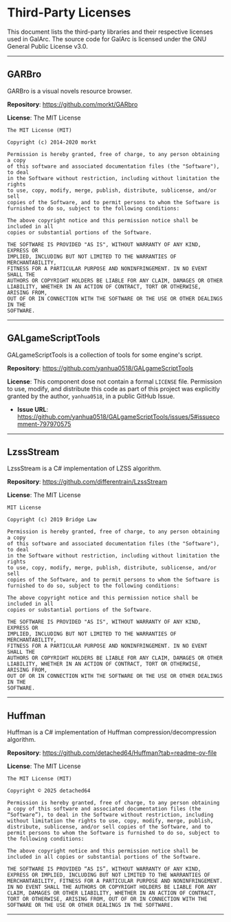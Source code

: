 # Third-Party Licenses

This document lists the third-party libraries and their respective licenses used in GalArc. The source code for GalArc is licensed under the GNU General Public License v3.0.

---

## GARBro

GARBro is a visual novels resource browser.

**Repository**: <https://github.com/morkt/GARbro>

**License**: The MIT License

```
The MIT License (MIT)

Copyright (c) 2014-2020 morkt

Permission is hereby granted, free of charge, to any person obtaining a copy
of this software and associated documentation files (the "Software"), to deal
in the Software without restriction, including without limitation the rights
to use, copy, modify, merge, publish, distribute, sublicense, and/or sell
copies of the Software, and to permit persons to whom the Software is
furnished to do so, subject to the following conditions:

The above copyright notice and this permission notice shall be included in all
copies or substantial portions of the Software.

THE SOFTWARE IS PROVIDED "AS IS", WITHOUT WARRANTY OF ANY KIND, EXPRESS OR
IMPLIED, INCLUDING BUT NOT LIMITED TO THE WARRANTIES OF MERCHANTABILITY,
FITNESS FOR A PARTICULAR PURPOSE AND NONINFRINGEMENT. IN NO EVENT SHALL THE
AUTHORS OR COPYRIGHT HOLDERS BE LIABLE FOR ANY CLAIM, DAMAGES OR OTHER
LIABILITY, WHETHER IN AN ACTION OF CONTRACT, TORT OR OTHERWISE, ARISING FROM,
OUT OF OR IN CONNECTION WITH THE SOFTWARE OR THE USE OR OTHER DEALINGS IN THE
SOFTWARE.
```

---

## GALgameScriptTools

GALgameScriptTools is a collection of tools for some engine's script.

**Repository**: <https://github.com/yanhua0518/GALgameScriptTools>

**License**: This component dose not contain a formal `LICENSE` file. Permission to use, modify, and distribute this code as part of this project was explicitly granted by the author, `yanhua0518`, in a public GitHub Issue.

- **Issue URL**: <https://github.com/yanhua0518/GALgameScriptTools/issues/5#issuecomment-797970575>

---

## LzssStream

LzssStream is a C# implementation of LZSS algorithm.

**Repository**: <https://github.com/differentrain/LzssStream>

**License**: The MIT License

```
MIT License

Copyright (c) 2019 Bridge Law

Permission is hereby granted, free of charge, to any person obtaining a copy
of this software and associated documentation files (the "Software"), to deal
in the Software without restriction, including without limitation the rights
to use, copy, modify, merge, publish, distribute, sublicense, and/or sell
copies of the Software, and to permit persons to whom the Software is
furnished to do so, subject to the following conditions:

The above copyright notice and this permission notice shall be included in all
copies or substantial portions of the Software.

THE SOFTWARE IS PROVIDED "AS IS", WITHOUT WARRANTY OF ANY KIND, EXPRESS OR
IMPLIED, INCLUDING BUT NOT LIMITED TO THE WARRANTIES OF MERCHANTABILITY,
FITNESS FOR A PARTICULAR PURPOSE AND NONINFRINGEMENT. IN NO EVENT SHALL THE
AUTHORS OR COPYRIGHT HOLDERS BE LIABLE FOR ANY CLAIM, DAMAGES OR OTHER
LIABILITY, WHETHER IN AN ACTION OF CONTRACT, TORT OR OTHERWISE, ARISING FROM,
OUT OF OR IN CONNECTION WITH THE SOFTWARE OR THE USE OR OTHER DEALINGS IN THE
SOFTWARE.
```

---

## Huffman

Huffman is a C# implementation of Huffman compression/decompression algorithm.

**Repository**: <https://github.com/detached64/Huffman?tab=readme-ov-file>

**License**: The MIT License

```
The MIT License (MIT)

Copyright © 2025 detached64

Permission is hereby granted, free of charge, to any person obtaining a copy of this software and associated documentation files (the “Software”), to deal in the Software without restriction, including without limitation the rights to use, copy, modify, merge, publish, distribute, sublicense, and/or sell copies of the Software, and to permit persons to whom the Software is furnished to do so, subject to the following conditions:

The above copyright notice and this permission notice shall be included in all copies or substantial portions of the Software.

THE SOFTWARE IS PROVIDED “AS IS”, WITHOUT WARRANTY OF ANY KIND, EXPRESS OR IMPLIED, INCLUDING BUT NOT LIMITED TO THE WARRANTIES OF MERCHANTABILITY, FITNESS FOR A PARTICULAR PURPOSE AND NONINFRINGEMENT. IN NO EVENT SHALL THE AUTHORS OR COPYRIGHT HOLDERS BE LIABLE FOR ANY CLAIM, DAMAGES OR OTHER LIABILITY, WHETHER IN AN ACTION OF CONTRACT, TORT OR OTHERWISE, ARISING FROM, OUT OF OR IN CONNECTION WITH THE SOFTWARE OR THE USE OR OTHER DEALINGS IN THE SOFTWARE.
```

---
